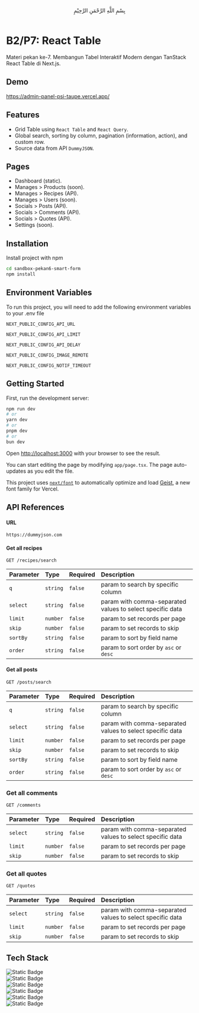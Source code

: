 <center>بِسْمِ اللَّهِ الرَّحْمَنِ الرَّحِيْمِ</center>
<br />

# B2/P7: React Table
Materi pekan ke-7. Membangun Tabel Interaktif Modern dengan TanStack React Table di Next.js.

## Demo
<a href="https://admin-panel-psi-taupe.vercel.app/" target="_blank">https://admin-panel-psi-taupe.vercel.app/</a>

## Features
- Grid Table using `React Table` and `React Query`.
- Global search, sorting by column, pagination (information, action), and custom row.
- Source data from API `DummyJSON`.

## Pages
- Dashboard (static).
- Manages > Products (soon).
- Manages > Recipes (API).
- Manages > Users (soon).
- Socials > Posts (API).
- Socials > Comments (API).
- Socials > Quotes (API).
- Settings (soon).

## Installation
Install project with npm

```bash
cd sandbox-pekan6-smart-form
npm install
```

## Environment Variables
To run this project, you will need to add the following environment variables to your .env file

`NEXT_PUBLIC_CONFIG_API_URL`

`NEXT_PUBLIC_CONFIG_API_LIMIT`

`NEXT_PUBLIC_CONFIG_API_DELAY`

`NEXT_PUBLIC_CONFIG_IMAGE_REMOTE`

`NEXT_PUBLIC_CONFIG_NOTIF_TIMEOUT`

## Getting Started
First, run the development server:

```bash
npm run dev
# or
yarn dev
# or
pnpm dev
# or
bun dev
```

Open [http://localhost:3000](http://localhost:3000) with your browser to see the result.

You can start editing the page by modifying `app/page.tsx`. The page auto-updates as you edit the file.

This project uses [`next/font`](https://nextjs.org/docs/app/building-your-application/optimizing/fonts) to automatically optimize and load [Geist](https://vercel.com/font), a new font family for Vercel.

## API References

#### URL
```
https://dummyjson.com
```

#### Get all recipes
```http
GET /recipes/search
```
| Parameter | Type     | Required | Description                                               |
| :-------- | :------- | :------- | :-------------------------------------------------------- |
| `q`       | `string` | `false`  | param to search by specific column                        |
| `select`  | `string` | `false`  | param with comma-separated values to select specific data |
| `limit`   | `number` | `false`  | param to set records per page                             |
| `skip`    | `number` | `false`  | param to set records to skip                              |
| `sortBy`  | `string` | `false`  | param to sort by field name                               |
| `order`   | `string` | `false`  | param to sort order by `asc` or `desc`                    |

#### Get all posts
```http
GET /posts/search
```
| Parameter | Type     | Required | Description                                               |
| :-------- | :------- | :------- | :-------------------------------------------------------- |
| `q`       | `string` | `false`  | param to search by specific column                        |
| `select`  | `string` | `false`  | param with comma-separated values to select specific data |
| `limit`   | `number` | `false`  | param to set records per page                             |
| `skip`    | `number` | `false`  | param to set records to skip                              |
| `sortBy`  | `string` | `false`  | param to sort by field name                               |
| `order`   | `string` | `false`  | param to sort order by `asc` or `desc`                    |

### Get all comments
```http
GET /comments
```
| Parameter | Type     | Required | Description                                               |
| :-------- | :------- | :------- | :-------------------------------------------------------- |
| `select`  | `string` | `false`  | param with comma-separated values to select specific data |
| `limit`   | `number` | `false`  | param to set records per page                             |
| `skip`    | `number` | `false`  | param to set records to skip                              |

### Get all quotes
```http
GET /quotes
```
| Parameter | Type     | Required | Description                                               |
| :-------- | :------- | :------- | :-------------------------------------------------------- |
| `select`  | `string` | `false`  | param with comma-separated values to select specific data |
| `limit`   | `number` | `false`  | param to set records per page                             |
| `skip`    | `number` | `false`  | param to set records to skip                              |

## Tech Stack
![Static Badge](https://img.shields.io/badge/NextJS-v15.4.6-whitesmoke?logo=nextdotjs)<br />
![Static Badge](https://img.shields.io/badge/Tailwind%20CSS-v4.1.12-whitesmoke?logo=tailwindcss)<br />
![Static Badge](https://img.shields.io/badge/React%20Query-v5.85.3-whitesmoke?logo=reactquery)<br />
![Static Badge](https://img.shields.io/badge/React%20Table-v0.1.0-whitesmoke?logo=reacttable)<br />
![Static Badge](https://img.shields.io/badge/Lucide%20React-v0.541.0-whitesmoke?logo=lucide)<br />
![Static Badge](https://img.shields.io/badge/Axios-v1.11.0-whitesmoke?logo=axios)<br />